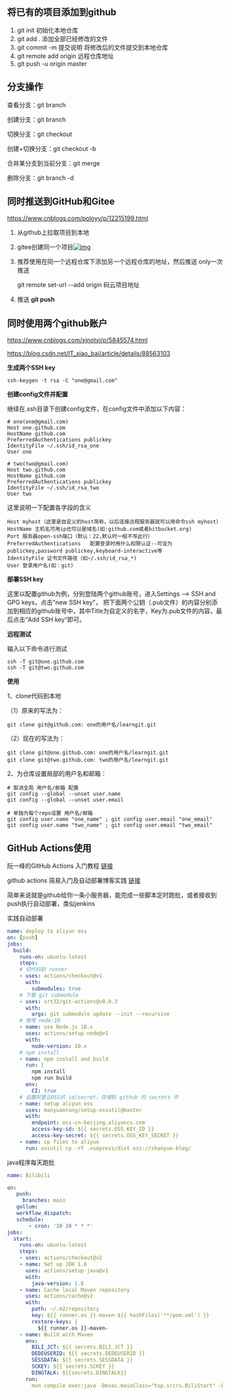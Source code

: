 ## 将已有的项目添加到github

1. git init 初始化本地仓库
2. git add .   添加全部已经修改的文件
3. git commit -m 提交说明      将修改后的文件提交到本地仓库
4. git remote add origin 远程仓库地址
5. git push -u origin master



## 分支操作

查看分支：git branch

创建分支：git branch <name>

切换分支：git checkout <name>

创建+切换分支：git checkout -b <name>

合并某分支到当前分支：git merge <name>

删除分支：git branch -d <name>



## 同时推送到GitHub和Gitee

https://www.cnblogs.com/poloyy/p/12215199.html

1. 从github上拉取项目到本地
2. gitee创建同一个项目[![img](https://img2018.cnblogs.com/i-beta/1896874/202001/1896874-20200119171043102-666253483.png)](https://img2018.cnblogs.com/i-beta/1896874/202001/1896874-20200119171043102-666253483.png)

3. 推荐使用在同一个远程仓库下添加另一个远程仓库的地址，然后推送 only一次推送 

   git remote set-url --add origin 码云项目地址 

4. 推送 **git push** 



## 同时使用两个github账户

https://www.cnblogs.com/xjnotxj/p/5845574.html

https://blog.csdn.net/IT_xiao_bai/article/details/88563103

**生成两个SSH key**

`ssh-keygen -t rsa -C "one@gmail.com"`

**创建config文件并配置**

继续在.ssh目录下创建config文件，在config文件中添加以下内容：

```
# one(one@gmail.com)
Host one.github.com
HostName github.com
PreferredAuthentications publickey
IdentityFile ~/.ssh/id_rsa_one
User one
    
# two(two@gmail.com)
Host two.github.com
HostName github.com
PreferredAuthentications publickey
IdentityFile ~/.ssh/id_rsa_two
User two
```

这里说明一下配置各字段的含义

```
Host myhost（这里是自定义的host简称，以后连接远程服务器就可以用命令ssh myhost）
HostName 主机名可用ip也可以是域名(如:github.com或者bitbucket.org)
Port 服务器open-ssh端口（默认：22,默认时一般不写此行）
PreferredAuthentications   配置登录时用什么权限认证--可设为publickey,password publickey,keyboard-interactive等
IdentityFile 证书文件路径（如~/.ssh/id_rsa_*)
User 登录用户名(如：git)
```

**部署SSH key**

这里以配置github为例，分别登陆两个github账号，进入Settings –> SSH and GPG keys，点击"new SSH key"， 把下面两个公钥（.pub文件）的内容分别添加到相应的github账号中，其中Title为自定义的名字，Key为.pub文件的内容，最后点击“Add SSH key”即可。

**远程测试**

输入以下命令进行测试

```shell
ssh -T git@one.github.com
ssh -T git@two.github.com
```

**使用**

1、clone代码到本地

（1）原来的写法为：

```shell
git clone git@github.com: one的用户名/learngit.git
```

（2）现在的写法为：

```shell
git clone git@one.github.com: one的用户名/learngit.git
git clone git@two.github.com: two的用户名/learngit.git
```

2、为仓库设置局部的用户名和邮箱：

```shell
# 取消全局 用户名/邮箱 配置
git config --global --unset user.name
git config --global --unset user.email
    
# 单独为每个repo设置 用户名/邮箱
git config user.name "one_name" ; git config user.email "one_email"
git config user.name "two_name" ; git config user.email "two_email"
```



## GitHub Actions使用

阮一峰的GitHub Actions 入门教程 [链接](http://www.ruanyifeng.com/blog/2019/09/getting-started-with-github-actions.html)

github actions 简易入门及自动部署博客实践 [链接](https://zhuanlan.zhihu.com/p/93829286)



简单来说就是github给你一条小服务器，能完成一些脚本定时跑批，或者接收到push执行自动部署，类似jenkins

实践自动部署

```yaml
name: deploy to aliyun oss
on: [push]
jobs:
  build:
    runs-on: ubuntu-latest
    steps:
    # 切代码到 runner
    - uses: actions/checkout@v1
      with:
        submodules: true
    # 下载 git submodule
    - uses: srt32/git-actions@v0.0.3
      with:
        args: git submodule update --init --recursive
    # 使用 node:10
    - name: use Node.js 10.x
      uses: actions/setup-node@v1
      with:
        node-version: 10.x
    # npm install
    - name: npm install and build
      run: |
        npm install
        npm run build
      env:
        CI: true
    # 设置阿里云OSS的 id/secret，存储到 github 的 secrets 中
    - name: setup aliyun oss
      uses: manyuanrong/setup-ossutil@master
      with:
        endpoint: oss-cn-beijing.aliyuncs.com
        access-key-id: ${{ secrets.OSS_KEY_ID }}
        access-key-secret: ${{ secrets.OSS_KEY_SECRET }}
    - name: cp files to aliyun
      run: ossutil cp -rf .vuepress/dist oss://shanyue-blog/
```

java程序每天跑批

```yaml
name: Bilibili

on:
   push:
     branches: main
   gollum:
   workflow_dispatch:
   schedule:
       - cron: '10 20 * * *'
jobs:
  start:
    runs-on: ubuntu-latest
    steps:
    - uses: actions/checkout@v2
    - name: Set up JDK 1.8
      uses: actions/setup-java@v1
      with:
        java-version: 1.8
    - name: Cache local Maven repository
      uses: actions/cache@v2
      with:
        path: ~/.m2/repository
        key: ${{ runner.os }}-maven-${{ hashFiles('**/pom.xml') }}
        restore-keys: |
          ${{ runner.os }}-maven-
    - name: Build with Maven
      env:
        BILI_JCT: ${{ secrets.BILI_JCT }}
        DEDEUSERID: ${{ secrets.DEDEUSERID }}
        SESSDATA: ${{ secrets.SESSDATA }}
        SCKEY: ${{ secrets.SCKEY }}
        DINGTALK: ${{secrets.DINGTALK}}
      run:
        mvn compile exec:java -Dexec.mainClass="top.srcrs.BiliStart" -Dexec.args="${BILI_JCT} ${SESSDATA} ${DEDEUSERID} ${SCKEY} ${DINGTALK}"
```


